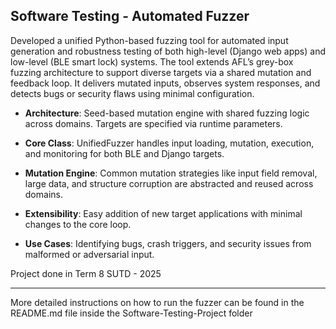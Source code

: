 ## Software Testing - Automated Fuzzer

Developed a unified Python-based fuzzing tool for automated input generation and robustness testing of both high-level (Django web apps) and low-level (BLE smart lock) systems. The tool extends AFL’s grey-box fuzzing architecture to support diverse targets via a shared mutation and feedback loop. It delivers mutated inputs, observes system responses, and detects bugs or security flaws using minimal configuration.

- **Architecture**: Seed-based mutation engine with shared fuzzing logic across domains. Targets are specified via runtime parameters.
  
- **Core Class**: UnifiedFuzzer handles input loading, mutation, execution, and monitoring for both BLE and Django targets.
  
- **Mutation Engine**: Common mutation strategies like input field removal, large data, and structure corruption are abstracted and reused across domains.
  
- **Extensibility**: Easy addition of new target applications with minimal changes to the core loop.
  
- **Use Cases**: Identifying bugs, crash triggers, and security issues from malformed or adversarial input.

Project done in Term 8 SUTD - 2025


-----------------------------------------------------------------------------------------------------------------------------------------------------------------

More detailed instructions on how to run the fuzzer can be found in the README.md file inside the Software-Testing-Project folder
